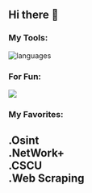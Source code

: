 ## Hi there 👋

<h3>My Tools:</h3>
<img src="https://skillicons.dev/icons?i=html,css,c,python,linux" alt="languages">

<h3>For Fun:</h3>
<img src="https://skillicons.dev/icons?i=wordpress,vscode,git">

<h3>My Favorites:</h3>
<h2>.Osint <br>
  .NetWork+ <br>
  .CSCU <br>
  .Web Scraping</h2>
